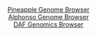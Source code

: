 <div id="Pineapple_Genome_Browser" align="center">
  <a href="https://igv.org/app/?sessionURL=blob:zZJda9swFIb_i6BlA8eW7NiuDWU4XfqxNAlt8DxaipFt2VFiS4qkJE1D_vu0srGbFZqLjYEupIM.3vPo2YMNkYpyBmLg2si3EQIWUHO.neFOtGSCO6JAXONWEQtIUhNJWElAvAc1Vhqn97fm5FxroWLHoVr0OswabivPxh1.4QxvlV3yzrngbYsLLrHmUjkDiTfcoc2mtyUFFsI2b3u271RYYwe3Ys6Z4o4grMm35r78VylvCOMdybt1q.lrgNzkMRkru8afkmyWlCVRakR2N9V5MrpJvnrD9OEquHhIp9dZGmSnM9owrNeSnO_87mVaByfuQO.GfBpmCE.gGITjalCoE._z6fBZUEnUOQrRmeeHgRsYNJRV5Pl_6toMemTn5IHdFZNq1F9oyk_cy3RK9HjEFvdeMkz.2HkIDhZoebk2LoByLsMYQcuDgeW7Qe_HFJ1ZEEaGj.QUxI9PFtASl0uz_XEP9E4YY4Aiq_WrPBbgsiISxL0IwhBFkev3wz6MInSw9mAt278H9zK9j0LoJq4b5DVttdG5yhUTysaM2ZuytpuXI2nO62Xh3n0Lrm4hipLJ4MtkdZ0OB0wZs_pv0LSAefz1C02r78n0T8x7TxBbF8fqlqb8Wi7x8K7IqpnRDRkwi0yMt0pcuiv.JqLj8NRcdlib_aZilj.d22BJMdOmsKGKFrSlepcZknwLYuR6Rl1Q8pYbF4Fsig_Qghby4cffinqHp8N3">Pineapple Genome Browser</a>
</div>
<div id="Alphonso_Genome_Browser" align="center">
  <a href="https://igv.org/app/?sessionURL=blob:zZJfT9swFMW_iyXQJqWJnZCEREJTgfJnVLDRha4gFDmJkxgcO7WdhFL1u8.gTXsZEn3YNMkP9tW17znHvzXoiVRUcBAD10a.jRCwgKrFMMNNy8glbogCcYmZIhaQpCSS8JyAeA1KrDROrqfmZq11q2LHobodNZhXwlaejRv8LDgelJ2LxjkSjOFMSKyFVM6hxL1waNWPBpLhtrXNbM_2nQJr7GDW1oIr4bSEV.lg3kt_ldKKcNGQtOmYpq8CUqPHaCzsEn8az2fjPCdKXZDVeXEwvjgf33iT5PY0OLpNrs7mSTDfndGKY91JcvBlmUVPgztflWFfzcRC1SXD7OZKTxY73vHu5KmlkqgDFKJ9zw8DFJlgKC_I0__k2Sy6pe.bTk27kyZbdIvr7_nnh5lugoesn357Hv7k24VgYwEm8s5wAPJahjGClgcDy3eD0csW7VsQvqQjBQXx3b0FtMT5o2m_WwO9ag0tQJFl9wqOBYQsiATxKIIwRFHk.nvhHowitLHWoJPs70V7klxHIXTHrhukJWXaoFykirfKxpzbfV7a1fOWWS4nSdboyeVUoyY5OrxYFpPTCpWwPsnfyNICZvTr9xmj71H0T6h7jxBbZ9uiBr1g6LId9_Ch3d.b1f4j.Xp2fPq45InIkzcD2i6cUsgGa9NvKub4k7ceS4q5NoWeKppRRvVqbnIUA4iR6xlsQS6YMBwCWWUfoAUt5MOPv_H0NvebHw--">Alphonso Genome Browser</a>
</div>


<div id="DAF_Genomics_Browser" align="center">
  <a href="https://igv.org/app/?sessionURL=blob:tZFra9swFIb_y4H2k2_yJY4NYThpunYOLTRzs7mUoNly7M22FEm224T89wmvY7BRxqADSUicy_vqPEfoCRcVbSEE20CegRBoIEo6rHHDanKDGyIgLHAtiAacFISTNiMQHqHAQuLkbqUqSymZCE0zx4W.Iy1tqkwYwjEw0wXtZElUqm4buMEH2uJBGBltVLLEJq5ZSVtBTZxlRAjdMhlpd9sBq.NnbDu2JNumq2U1qm6VCWUsNwqs3FZtTp7.YuQ_KKtVvYs262isj8nzdT6L4uvo3lkm6fvJIk1urzbJZHO.rnYtlh0nM7aK0_0cxYt0fvNVlB97K5ruq_Qwr5Mz5.J8.cQqTsQM.WjqeL4buHDSoKZZpxBAVnIUIlfz7almu67.cnW8iZoBpxWED48aSI6zbyr94QjymSlQIMi.G5lpQHlOOIR6YFk.CgLbc33XCgJ00o7Q8fqNSV4md4Fv2ZFtT4wvuFH6RVWP41NCfwbfCuNvndX.V0wXy6vbDyw.DH3ge4uh_3Sfz_t.9Zmd2ZfRK6A0ePVjBeUNlir04_mCBddKryGt_MXFOT2evgM-">DAF Genomics Browser</a>
</div>
